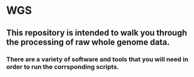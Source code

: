 # WGS
## This repository is intended to walk you through the processing of raw whole genome data.
### There are a variety of software and tools that you will need in order to run the corrsponding scripts.
